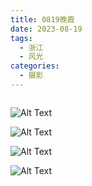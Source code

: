 ```yaml
---
title: 0819晚霞
date: 2023-08-19
tags:
  - 浙江
  - 风光
categories:
  - 摄影
---
```


<img src="https://www.ohpooh.space/%E6%91%84%E5%BD%B1%2F20230819%E6%99%9A%E9%9C%9E%2Fhaou-1034790.jpg" alt="">

<!-- more -->

![Alt Text](https://www.ohpooh.space/%E6%91%84%E5%BD%B1%2F20230819%E6%99%9A%E9%9C%9E%2Fhaou-1034685.jpg)

![Alt Text](https://www.ohpooh.space/%E6%91%84%E5%BD%B1%2F20230819%E6%99%9A%E9%9C%9E%2Fhaou-1034775.jpg)

![Alt Text](https://www.ohpooh.space/%E6%91%84%E5%BD%B1%2F20230819%E6%99%9A%E9%9C%9E%2Fhaou-1034805.jpg)

![Alt Text](https://www.ohpooh.space/%E6%91%84%E5%BD%B1%2F20230819%E6%99%9A%E9%9C%9E%2Fhaou-1034954.jpg)
